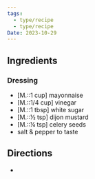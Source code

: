 ```yaml
---
tags:
  - type/recipe
  - type/recipe
Date: 2023-10-29
---
```

## Ingredients

### Dressing
- [M.::1 cup] mayonnaise
- [M.::1/4 cup] vinegar
- [M.::1 tbsp] white sugar
- [M.::½ tsp] dijon mustard
- [M.::¼ tsp] celery seeds
- salt & pepper to taste

## Directions
- 
